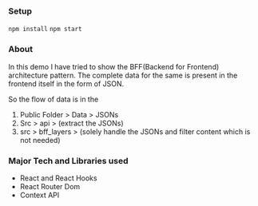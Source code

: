 ### Setup
`npm install`
`npm start`

### About 
In this demo I have tried to show the BFF(Backend for Frontend) architecture pattern. The complete data for the same is present in the frontend itself in the form of JSON. 

So the flow of data is in the 
1) Public Folder > Data > JSONs
2) Src > api > (extract the JSONs)
3) src > bff_layers > (solely handle the JSONs and filter content which is not needed)

### Major Tech and Libraries used
- React and React Hooks
- React Router Dom
- Context API

